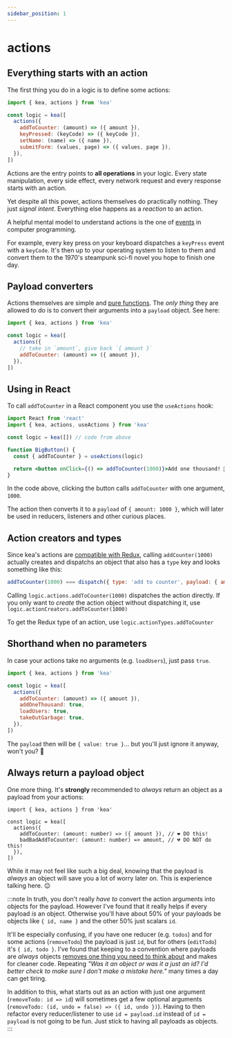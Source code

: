```yaml
---
sidebar_position: 1
---
```

# actions

## Everything starts with an action

The first thing you do in a logic is to define some actions:

```javascript
import { kea, actions } from 'kea'

const logic = kea([
  actions({
    addToCounter: (amount) => ({ amount }),
    keyPressed: (keyCode) => ({ keyCode }),
    setName: (name) => ({ name }),
    submitForm: (values, page) => ({ values, page }),
  }),
])
```

Actions are the entry points to **all operations** in your logic.
Every state manipulation, every side effect, every network request and every response starts with an action.

Yet despite all this power, actions themselves do practically nothing. They just _signal intent_.
Everything else happens as a _reaction_ to an action.

A helpful mental model to understand actions is the one
of [events](<https://en.wikipedia.org/wiki/Event_(computing)>) in computer programming.

For example, every key press on your keyboard dispatches a `keyPress` event with a `keyCode`. It's then up to
your operating system to listen to them and convert them to the 1970's steampunk sci-fi
novel you hope to finish one day.

## Payload converters

Actions themselves are simple and [pure functions](https://en.wikipedia.org/wiki/Pure_function). The _only
thing_ they are allowed to do is to convert their arguments into a `payload` object. See here:

```jsx
import { kea, actions } from 'kea'

const logic = kea([
  actions({
    // take in `amount`, give back `{ amount }`
    addToCounter: (amount) => ({ amount }),
  }),
])
```

## Using in React

To call `addToCounter` in a React component you use the `useActions` hook:

```jsx
import React from 'react'
import { kea, actions, useActions } from 'kea'

const logic = kea([]) // code from above

function BigButton() {
  const { addToCounter } = useActions(logic)

  return <button onClick={() => addToCounter(1000)}>Add one thousand! 🤩</button>
}
```

In the code above, clicking the button calls `addToCounter` with one argument, `1000`.

The action then converts it to a `payload` of `{ amount: 1000 }`, which will later be used in
reducers, listeners and other curious places.

## Action creators and types

Since kea's actions are [compatible with Redux](https://redux.js.org/basics/actions), calling
`addCounter(1000)` actually creates and dispatchs an object that also has a `type` key and looks
something like this:

```javascript
addToCounter(1000) === dispatch({ type: 'add to counter', payload: { amount: 1000 } })
```

Calling `logic.actions.addToCounter(1000)` dispatches the action directly. If you only want to _create_
the action object without dispatching it, use `logic.actionCreators.addToCounter(1000)`

To get the Redux type of an action, use `logic.actionTypes.addToCounter`

## Shorthand when no parameters

In case your actions take no arguments (e.g. `loadUsers`), just pass `true`.

```jsx
import { kea, actions } from 'kea'

const logic = kea([
  actions({
    addToCounter: (amount) => ({ amount }),
    addOneThousand: true,
    loadUsers: true,
    takeOutGarbage: true,
  }),
])
```

The `payload` then will be `{ value: true }`... but you'll just ignore it anyway, won't you? 🤔

## Always return a payload object

One more thing. It's **strongly** recommended to _always_ return an object
as a payload from your actions:

```tsx
import { kea, actions } from 'kea'

const logic = kea([
  actions({
    addToCounter: (amount: number) => ({ amount }), // ❤️ DO this!
    badBadAddToCounter: (amount: number) => amount, // 💔 DO NOT do this!
  }),
])
```

While it may not feel like such a big deal, knowing that the payload is _always_ an object
will save you a lot of worry later on. This is experience talking here. 😉

:::note
In truth, you don't really _have to_ convert the action arguments into objects for the payload.
However I've found that it really helps if every payload _is_ an object. Otherwise you'll
have about 50% of your payloads be objects like `{ id, name }` and the other 50% just scalars `id`.

It'll be especially confusing, if you have one reducer (e.g. `todos`) and for some actions (`removeTodo`)
the payload is just `id`, but for others (`editTodo`) it's `{ id, todo }`. I've found that keeping to a
convention where payloads are _always_ objects [removes one thing you need to think about](https://medium.com/marius-andra-blog/two-strategies-for-writing-better-code-1be0dc240698)
and makes for cleaner code. Repeating _"Was it an object or was it a just an id? I'd better check to make sure I don't
make a mistake here."_ many times a day can get tiring.

In addition to this, what starts out as an action with just one argument (`removeTodo: id => id`)
will sometimes get a few optional arguments (`removeTodo: (id, undo = false) => ({ id, undo })`).
Having to then refactor every reducer/listener to use `id = payload.id` instead of `id = payload` is
not going to be fun. Just stick to having all payloads as objects.  
:::
